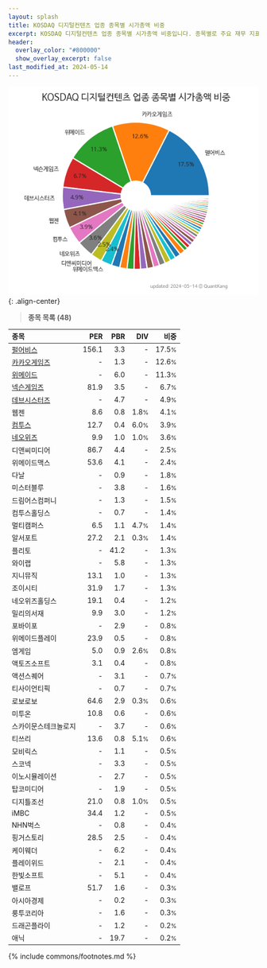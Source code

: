 ```yaml
---
layout: splash
title: KOSDAQ 디지털컨텐츠 업종 종목별 시가총액 비중
excerpt: KOSDAQ 디지털컨텐츠 업종 종목별 시가총액 비중입니다. 종목별로 주요 재무 지표를 함께 표시합니다.
header:
  overlay_color: "#800000"
  show_overlay_excerpt: false
last_modified_at: 2024-05-14
---
```



![KOSDAQ 디지털컨텐츠 업종 종목별 시가총액 비중](/stats/sector/images/kosdaq_업종_디지털컨텐츠_종목.png){: .align-center}


> **종목 목록 (48)**<a id="list"></a>

| **종목** | **PER** | **PBR** | **DIV** | **비중** |
| :------- | ------: | ------: | ------: | -------: |
| [펄어비스](/263750/) | 156.1 | 3.3 | - | 17.5<small>%</small> |
| [카카오게임즈](/293490/) | - | 1.3 | - | 12.6<small>%</small> |
| [위메이드](/112040/) | - | 6.0 | - | 11.3<small>%</small> |
| [넥슨게임즈](/225570/) | 81.9 | 3.5 | - | 6.7<small>%</small> |
| [데브시스터즈](/194480/) | - | 4.7 | - | 4.9<small>%</small> |
| 웹젠 | 8.6 | 0.8 | 1.8<small>%</small> | 4.1<small>%</small> |
| [컴투스](/078340/) | 12.7 | 0.4 | 6.0<small>%</small> | 3.9<small>%</small> |
| [네오위즈](/095660/) | 9.9 | 1.0 | 1.0<small>%</small> | 3.6<small>%</small> |
| 디앤씨미디어 | 86.7 | 4.4 | - | 2.5<small>%</small> |
| 위메이드맥스 | 53.6 | 4.1 | - | 2.4<small>%</small> |
| 다날 | - | 0.9 | - | 1.8<small>%</small> |
| 미스터블루 | - | 3.8 | - | 1.6<small>%</small> |
| 드림어스컴퍼니 | - | 1.3 | - | 1.5<small>%</small> |
| 컴투스홀딩스 | - | 0.7 | - | 1.4<small>%</small> |
| 멀티캠퍼스 | 6.5 | 1.1 | 4.7<small>%</small> | 1.4<small>%</small> |
| 알서포트 | 27.2 | 2.1 | 0.3<small>%</small> | 1.4<small>%</small> |
| 플리토 | - | 41.2 | - | 1.3<small>%</small> |
| 와이랩 | - | 5.8 | - | 1.3<small>%</small> |
| 지니뮤직 | 13.1 | 1.0 | - | 1.3<small>%</small> |
| 조이시티 | 31.9 | 1.7 | - | 1.3<small>%</small> |
| 네오위즈홀딩스 | 19.1 | 0.4 | - | 1.2<small>%</small> |
| 밀리의서재 | 9.9 | 3.0 | - | 1.2<small>%</small> |
| 포바이포 | - | 2.9 | - | 0.8<small>%</small> |
| 위메이드플레이 | 23.9 | 0.5 | - | 0.8<small>%</small> |
| 엠게임 | 5.0 | 0.9 | 2.6<small>%</small> | 0.8<small>%</small> |
| 액토즈소프트 | 3.1 | 0.4 | - | 0.8<small>%</small> |
| 액션스퀘어 | - | 3.1 | - | 0.7<small>%</small> |
| 티사이언티픽 | - | 0.7 | - | 0.7<small>%</small> |
| 로보로보 | 64.6 | 2.9 | 0.3<small>%</small> | 0.6<small>%</small> |
| 미투온 | 10.8 | 0.6 | - | 0.6<small>%</small> |
| 스카이문스테크놀로지 | - | 3.7 | - | 0.6<small>%</small> |
| 티쓰리 | 13.6 | 0.8 | 5.1<small>%</small> | 0.6<small>%</small> |
| 모비릭스 | - | 1.1 | - | 0.5<small>%</small> |
| 스코넥 | - | 3.3 | - | 0.5<small>%</small> |
| 이노시뮬레이션 | - | 2.7 | - | 0.5<small>%</small> |
| 탑코미디어 | - | 1.9 | - | 0.5<small>%</small> |
| 디지틀조선 | 21.0 | 0.8 | 1.0<small>%</small> | 0.5<small>%</small> |
| iMBC | 34.4 | 1.2 | - | 0.5<small>%</small> |
| NHN벅스 | - | 0.8 | - | 0.4<small>%</small> |
| 핑거스토리 | 28.5 | 2.5 | - | 0.4<small>%</small> |
| 케이웨더 | - | 6.2 | - | 0.4<small>%</small> |
| 플레이위드 | - | 2.1 | - | 0.4<small>%</small> |
| 한빛소프트 | - | 5.1 | - | 0.4<small>%</small> |
| 밸로프 | 51.7 | 1.6 | - | 0.3<small>%</small> |
| 아시아경제 | - | 0.2 | - | 0.3<small>%</small> |
| 룽투코리아 | - | 1.6 | - | 0.3<small>%</small> |
| 드래곤플라이 | - | 1.2 | - | 0.2<small>%</small> |
| 애닉 | - | 19.7 | - | 0.2<small>%</small> |

{% include commons/footnotes.md %}